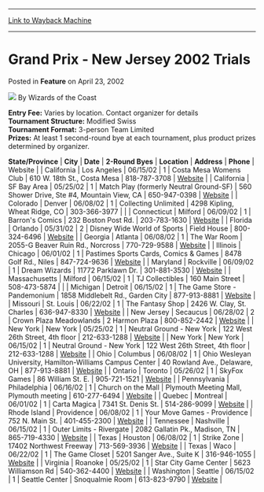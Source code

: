 
---
[Link to Wayback Machine](https://web.archive.org/web/20211026132239/https://magic.wizards.com/en/articles/archive/feature/grand-prix-new-jersey-2002-trials-2002-04-23)

[_metadata_:author]:- "Wizards of the Coast"
[_metadata_:description]:- "Entry Fee: Varies by location. Contact organizer for detailsTournament Structure: Modified SwissTournament Format: 3-person Team LimitedPrizes: At least 1 second-round bye at each tournament, plus product prizes determined by organizer. State/ProvinceCityDate2-Round ByesLocationAddressPhoneWebsite CaliforniaLos Angeles06/15/021Costa Mesa Womens Club610 W."
[_metadata_:generator]:- "Drupal 7 (http://drupal.org)"
[_metadata_:publish_date]:- "2002-04-23"
[_metadata_:title]:- "Grand Prix - New Jersey 2002 Trials"
[_metadata_:wayback_capture_timestamp]:- "2021-10-26 13:22:39+00:00"
[_metadata_:wayback_raw_url]:- "https://web.archive.org/web/20211026132239id_/https://magic.wizards.com/en/articles/archive/feature/grand-prix-new-jersey-2002-trials-2002-04-23"
[_metadata_:wayback_url]:- "https://magic.wizards.com/en/articles/archive/feature/grand-prix-new-jersey-2002-trials-2002-04-23"
---


Grand Prix - New Jersey 2002 Trials
===================================



 Posted in **Feature**
 on April 23, 2002 






![](https://media.magic.wizards.com/styles/auth_small/public/images/person/wizards_author.jpg)
By Wizards of the Coast











**Entry Fee:** Varies by location. Contact organizer for details  
**Tournament Structure:** Modified Swiss  
**Tournament Format:** 3-person Team Limited  
**Prizes:** At least 1 second-round bye at each tournament, plus product prizes determined by organizer.




 **State/Province** | **City** | **Date** | **2-Round Byes** | **Location** | **Address** | **Phone** | Website |
| California | Los Angeles | 06/15/02 | 1 | Costa Mesa Womens Club | 610 W. 18th St., Costa Mesa | 818-787-3708 | [Website](http://www.aztlan-promotions.com) |
| California | SF Bay Area | 05/25/02 | 1 | Match Play (formerly Neutral Ground-SF) | 560 Shower Drive, Ste #4, Mountain View, CA | 650-947-0398 | [Website](http://www.matchplay.com) |
| Colorado | Denver | 06/08/02 | 1 | Collecting Unlimited | 4298 Kipling, Wheat Ridge, CO | 303-366-3977 |  |
| Connecticut | Milford | 06/09/02 | 1 | Barron's Comics | 232 Boston Post Rd. | 203-783-1630 | [Website](http://www.barronscomics.com) |
| Florida | Orlando | 05/31/02 | 2 | Disney Wide World of Sports | Field House | 800-324-6496 | [Website](http://archive.wizards.com/worlds/main.asp?x=Nationals_US_2002#sides) |
| Georgia | Atlanta | 06/08/02 | 1 | The War Room | 2055-G Beaver Ruin Rd., Norcross | 770-729-9588 | [Website](http://www.southeastmagic.com) |
| Illinois | Chicago | 06/01/02 | 1 | Pastimes Sports Cards, Comics & Games | 8478 Golf Rd., Niles | 847-724-9636 | [Website](http://www.moyevents.com/) |
| Maryland | Rockville | 06/09/02 | 1 | Dream Wizards | 11772 Parklawn Dr. | 301-881-3530 | [Website](http://www.dreamwizards.com) |
| Massachusetts | Milford | 06/15/02 | 1 | TJ Collectibles | 160 Main Street | 508-473-5874 |  |
| Michigan | Detroit | 06/15/02 | 1 | The Game Store - Pandemonium | 1858 Middlebelt Rd., Garden City | 877-913-8881 | [Website](http://www.professional-events.com) |
| Missouri | St. Louis | 06/22/02 | 1 | The Fantasy Shop | 2426 W. Clay, St. Charles | 636-947-8330 | [Website](http://www.moyevents.com/) |
| New Jersey | Secaucus | 06/28/02 | 2 | Crown Plaza Meadowlands | 2 Harmon Plaza | 800-852-2442 | [Website](http://www.graymatterconventions.com) |
| New York | New York | 05/25/02 | 1 | Neutral Ground - New York | 122 West 26th Street, 4th floor | 212-633-1288 | [Website](http://www.neutralground.net) |
| New York | New York | 06/15/02 | 1 | Neutral Ground - New York | 122 West 26th Street, 4th floor | 212-633-1288 | [Website](http://www.neutralground.net) |
| Ohio | Columbus | 06/08/02 | 1 | Ohio Wesleyan University, Hamilton-Williams Campus Center | 40 Rowland Ave., Delaware, OH | 877-913-8881 | [Website](http://www.professional-events.com) |
| Ontario | Toronto | 05/26/02 | 1 | SkyFox Games | 86 William St. E. | 905-721-1521 | [Website](http://www.futquest.com) |
| Pennsylvania | Philadelphia | 06/16/02 | 1 | Church on the Mall | Plymouth Meeting Mall, Plymouth meeting | 610-277-6494 | [Website](http://pw1.netcom.com/~danders5/midatlan/index.htm) |
| Quebec | Montreal | 06/01/02 | 1 | Carta Magica | 7341 St. Denis St. | 514-286-9099 | [Website](http://www.cartamagica.com/) |
| Rhode Island | Providence | 06/08/02 | 1 | Your Move Games - Providence | 752 N. Main St. | 401-455-2300 | [Website](http://www.yourmovegames.com) |
| Tennessee | Nashville | 06/15/02 | 1 | Outer Limits - Rivergate | 2082 Gallatin Pk., Madison, TN | 865-719-4330 | [Website](http://www.flybyniteevents.com) |
| Texas | Houston | 06/08/02 | 1 | Strike Zone | 17402 Northwest Freeway | 713-569-3936 | [Website](http://www.EHevents.com) |
| Texas | Waco | 06/22/02 | 1 | The Game Closet | 5201 Sanger Ave., Suite K | 316-946-1055 | [Website](http://www.aussiefox.com) |
| Virginia | Roanoke | 05/25/02 | 1 | Star City Game Center | 5623 Williamson Rd | 540-362-4400 | [Website](http://www.starcitygames.com) |
| Washington | Seattle | 06/15/02 | 1 | Seattle Center | Snoqualmie Room | 613-823-9790 | [Website](http://www.melodiesmith.com) |







